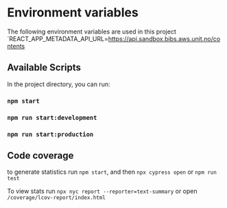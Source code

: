 
# Environment variables

The following environment variables are used in this project
`REACT_APP_METADATA_API_URL=https://api.sandbox.bibs.aws.unit.no/contents

## Available Scripts

In the project directory, you can run:

### `npm start`

### `npm run start:development`

### `npm run start:production`


## Code coverage
to generate statistics run `npm start`, and then `npx cypress open` or `npm run test`

To view stats run `npx nyc report --reporter=text-summary` or open `/coverage/lcov-report/index.html`

 

